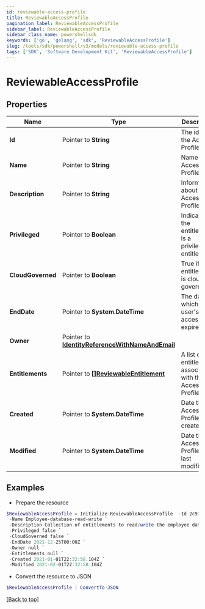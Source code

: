 ```yaml
---
id: reviewable-access-profile
title: ReviewableAccessProfile
pagination_label: ReviewableAccessProfile
sidebar_label: ReviewableAccessProfile
sidebar_class_name: powershellsdk
keywords: ['go', 'golang', 'sdk', 'ReviewableAccessProfile'] 
slug: /tools/sdk/powershell/v3/models/reviewable-access-profile
tags: ['SDK', 'Software Development Kit', 'ReviewableAccessProfile']
---
```



# ReviewableAccessProfile

## Properties

Name | Type | Description | Notes
------------ | ------------- | ------------- | -------------
**Id** |  Pointer to **String** | The id of the Access Profile | [optional] 
**Name** |  Pointer to **String** | Name of the Access Profile | [optional] 
**Description** |  Pointer to **String** | Information about the Access Profile | [optional] 
**Privileged** |  Pointer to **Boolean** | Indicates if the entitlement is a privileged entitlement | [optional] 
**CloudGoverned** |  Pointer to **Boolean** | True if the entitlement is cloud governed | [optional] 
**EndDate** |  Pointer to **System.DateTime** | The date at which a user&#39;s access expires | [optional] 
**Owner** |  Pointer to [**IdentityReferenceWithNameAndEmail**](identity-reference-with-name-and-email) |  | [optional] 
**Entitlements** |  Pointer to [**[]ReviewableEntitlement**](reviewable-entitlement) | A list of entitlements associated with this Access Profile | [optional] 
**Created** |  Pointer to **System.DateTime** | Date the Access Profile was created. | [optional] 
**Modified** |  Pointer to **System.DateTime** | Date the Access Profile was last modified. | [optional] 

## Examples

- Prepare the resource
```powershell
$ReviewableAccessProfile = Initialize-ReviewableAccessProfile  -Id 2c91808a7190d06e01719938fcd20792 `
 -Name Employee-database-read-write `
 -Description Collection of entitlements to read/write the employee database `
 -Privileged false `
 -CloudGoverned false `
 -EndDate 2021-12-25T00:00Z `
 -Owner null `
 -Entitlements null `
 -Created 2021-01-01T22:32:58.104Z `
 -Modified 2021-02-01T22:32:58.104Z
```

- Convert the resource to JSON
```powershell
$ReviewableAccessProfile | ConvertTo-JSON
```


[[Back to top]](#) 

